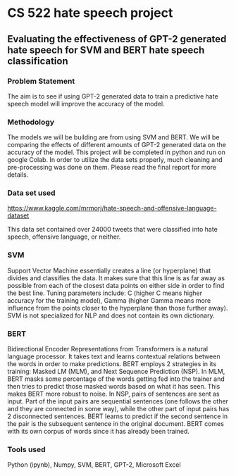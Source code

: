 # CS 522 hate speech project
## Evaluating the effectiveness of GPT-2 generated hate speech for SVM and BERT hate speech classification

### Problem Statement

The aim is to see if using GPT-2 generated data to train a predictive hate speech model will improve the accuracy of the model. 

### Methodology

The models we will be building are from using SVM and BERT. We will be comparing the effects of different amounts of GPT-2 generated data on the accuracy of the model. This project will be completed in python and run on google Colab. In order to utilize the data sets properly, much cleaning and pre-processing was done on them. Please read the final report for more details.

### Data set used
https://www.kaggle.com/mrmorj/hate-speech-and-offensive-language-dataset

This data set contained over 24000 tweets that were classified into hate speech, offensive language, or neither.

### SVM
Support Vector Machine essentially creates a line (or hyperplane) that divides and classifies the data. It makes sure that this line is as far away as possible from each of the closest data points on either side in order to find the best line. Tuning parameters include: C (higher C means higher accuracy for the training model), Gamma (higher Gamma means more influence from the points closer to the hyperplane than those further away). SVM is not specialized for NLP and does not contain its own dictionary.

### BERT
Bidirectional Encoder Representations from Transformers is a natural language processor. It takes text and learns contextual relations between the words in order to make predictions. BERT employs 2 strategies in its training: Masked LM (MLM), and Next Sequence Prediction (NSP). In MLM, BERT masks some percentage of the words getting fed into the trainer and then tries to predict those masked words based on what it has seen. This makes BERT more robust to noise. In NSP, pairs of sentences are sent as input. Part of the input pairs are sequential sentences (one follows the other and they are connected in some way), while the other part of input pairs has 2 disconnected sentences. BERT learns to predict if the second sentence in the pair is the subsequent sentence in the original document. BERT comes with its own corpus of words since it has already been trained.

### Tools used
Python (ipynb),
Numpy,
SVM,
BERT,
GPT-2, 
Microsoft Excel


